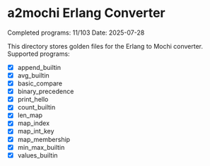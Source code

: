 # a2mochi Erlang Converter

Completed programs: 11/103
Date: 2025-07-28

This directory stores golden files for the Erlang to Mochi converter.
Supported programs:

- [x] append_builtin
- [x] avg_builtin
- [x] basic_compare
- [x] binary_precedence
- [x] print_hello
- [x] count_builtin
- [x] len_map
- [x] map_index
- [x] map_int_key
- [x] map_membership
- [x] min_max_builtin
- [x] values_builtin
